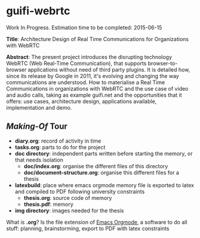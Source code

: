 # guifi-webrtc

Work In Progress. Estimation time to be completed: 2015-06-15

**Title**: Architecture Design of Real Time Communications for Organizations with WebRTC

**Abstract**: The present project introduces the disrupting technology WebRTC (Web Real-Time Communication), that supports browser-to-browser applications without need of third party plugins. It is detailed how, since its release by Google in 2011, it's evolving and changing the way communications are understood. How to materialise a Real Time Communications in organizations with WebRTC and the use case of video and audio calls, taking as example guifi.net and the opportunities that it offers: use cases, architecture design, applications available, implementation and demo.

## *Making-Of* Tour
- **diary.org**: record of activity in time
- **tasks.org**: parts to do for the project
- **doc directory**: independent parts written before starting the memory, or that needs isolation
  - **doc/index.org**: organise the different files of this directory
  - **doc/document-structure.org**: organise this different files for a thesis
- **latexbuild**: place where emacs orgmode memory file is exported to latex and compiled to PDF following university constraints
  - **thesis.org**: source code of memory
  - **thesis.pdf**: memory
- **img directory**: images needed for the thesis
 
What is **.org**? Is the file extension of [Emacs Orgmode](http://orgmode.org), a software to do all stuff: planning, brainstorming, export to PDF with latex constraints
